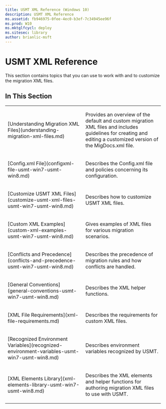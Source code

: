 ```yaml
---
title: USMT XML Reference (Windows 10)
description: USMT XML Reference
ms.assetid: fb946975-0fee-4ec0-b3ef-7c34945ee96f
ms.prod: W10
ms.mktglfcycl: deploy
ms.sitesec: library
author: brianlic-msft
---
```


# USMT XML Reference


This section contains topics that you can use to work with and to customize the migration XML files.

## In This Section


<table>
<colgroup>
<col width="50%" />
<col width="50%" />
</colgroup>
<tbody>
<tr class="odd">
<td align="left"><p>[Understanding Migration XML Files](understanding-migration-xml-files.md)</p></td>
<td align="left"><p>Provides an overview of the default and custom migration XML files and includes guidelines for creating and editing a customized version of the MigDocs.xml file.</p></td>
</tr>
<tr class="even">
<td align="left"><p>[Config.xml File](configxml-file-usmt-win7-usmt-win8.md)</p></td>
<td align="left"><p>Describes the Config.xml file and policies concerning its configuration.</p></td>
</tr>
<tr class="odd">
<td align="left"><p>[Customize USMT XML Files](customize-usmt-xml-files-usmt-win7-usmt-win8.md)</p></td>
<td align="left"><p>Describes how to customize USMT XML files.</p></td>
</tr>
<tr class="even">
<td align="left"><p>[Custom XML Examples](custom-xml-examples-usmt-win7-usmt-win8.md)</p></td>
<td align="left"><p>Gives examples of XML files for various migration scenarios.</p></td>
</tr>
<tr class="odd">
<td align="left"><p>[Conflicts and Precedence](conflicts-and-precedence-usmt-win7-usmt-win8.md)</p></td>
<td align="left"><p>Describes the precedence of migration rules and how conflicts are handled.</p></td>
</tr>
<tr class="even">
<td align="left"><p>[General Conventions](general-conventions-usmt-win7-usmt-win8.md)</p></td>
<td align="left"><p>Describes the XML helper functions.</p></td>
</tr>
<tr class="odd">
<td align="left"><p>[XML File Requirements](xml-file-requirements.md)</p></td>
<td align="left"><p>Describes the requirements for custom XML files.</p></td>
</tr>
<tr class="even">
<td align="left"><p>[Recognized Environment Variables](recognized-environment-variables-usmt-win7-usmt-win8.md)</p></td>
<td align="left"><p>Describes environment variables recognized by USMT.</p></td>
</tr>
<tr class="odd">
<td align="left"><p>[XML Elements Library](xml-elements-library-usmt-win7-usmt-win8.md)</p></td>
<td align="left"><p>Describes the XML elements and helper functions for authoring migration XML files to use with USMT.</p></td>
</tr>
</tbody>
</table>

 

 

 





